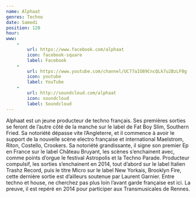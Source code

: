 ```yaml
---
name: Alphaat
genres: Techno
date: Samedi
position: 120
hour:
www:
    -
        url: https://www.facebook.com/alphaat
        icon: facebook-square
        label: Facebook
    -
        url: https://www.youtube.com/channel/UC77aIO89CncQLk7u2BzLF0g
        icon: youtube
        label: YouTube
    -
        url: http://soundcloud.com/alphaat
        icon: soundcloud
        label: Soundcloud
---
```


Alphaat est un jeune producteur de techno français. Ses premières sorties se feront de l’autre côté de la manche sur le label de Fat Boy Slim, Southern Fried. Sa notoriété dépasse vite l’Angleterre, et il commence à avoir le support de la nouvelle scène electro française et international Maelstrom, Riton, Costello, Crookers. Sa notoriété grandissante, il signe son premier Ep en France sur le label Château Bruyant, les scènes s’enchainent avec, comme points d’orgue le festival Astropolis et la Techno Parade. Producteur compulsif, les sorties s’enchainent en 2014, tout d’abord sur le label Italien Trashz Record, puis le titre Micro sur le label New Yorkais, Brooklyn Fire, cette dernière sortie est d’ailleurs soutenue par Laurent Garnier.  Entre techno et house, ne cherchez pas plus loin l’avant garde française est ici.  La preuve, il est repéré en 2014 pour participer aux Transmusicales de Rennes.
